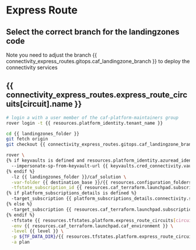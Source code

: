 
# Express Route

## Select the correct branch for the landingzones code

Note you need to adjust the branch {{ connectivity_express_routes.gitops.caf_landingzone_branch }} to deploy the connectivity services

## {{ connectivity_express_routes.express_route_circuits[circuit].name }}

```bash
# login a with a user member of the caf-platform-maintainers group
rover login -t {{ resources.platform_identity.tenant_name }}

cd {{ landingzones_folder }}
git fetch origin
git checkout {{ connectivity_express_routes.gitops.caf_landingzone_branch }}

rover \
{% if keyvaults is defined and resources.platform_identity.azuread_identity_mode != "logged_in_user" %}
  --impersonate-sp-from-keyvault-url {{ keyvaults.cred_connectivity.vault_uri }} \
{% endif %}
  -lz {{ landingzones_folder }}/caf_solution \
  -var-folder {{ destination_base }}/{{ resources.configuration_folders.platform.destination_relative_path }}/{{ level }}/{{ base_folder }}/express_route_circuit/{{ circuit }} \
  -tfstate_subscription_id {{ resources.caf_terraform.launchpad.subscription_id }} \
{% if platform_subscriptions_details is defined %}
  -target_subscription {{ platform_subscriptions_details.connectivity.subscription_id }} \
{% else %}
  -target_subscription {{ resources.caf_terraform.launchpad.subscription_id }} \
{% endif %}
  -tfstate {{ resources.tfstates.platform.express_route_circuits[circuit].tfstate }} \
  -env {{ resources.caf_terraform.launchpad.caf_environment }} \
  -level {{ level }} \
  -p ${TF_DATA_DIR}/{{ resources.tfstates.platform.express_route_circuits[circuit].tfstate }}.tfplan \
  -a plan

```

